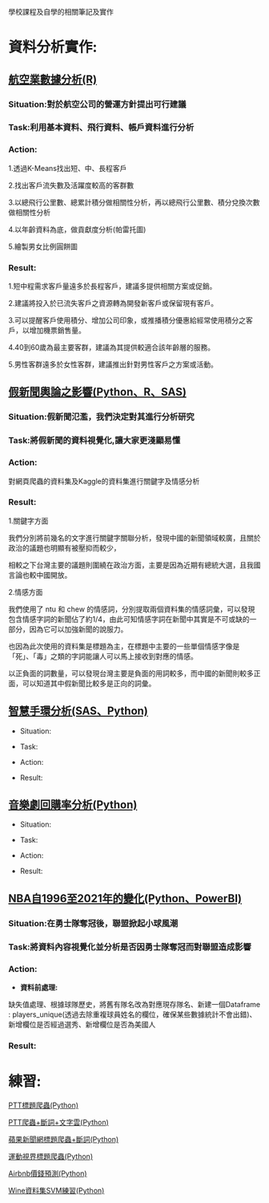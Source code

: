 學校課程及自學的相關筆記及實作

# 資料分析實作:

## [航空業數據分析(R)](https://github.com/jason-28/Learning-Note/tree/main/R/%E8%88%AA%E7%A9%BA%E6%A5%AD%E6%95%B8%E6%93%9A%E5%88%86%E6%9E%90)

### Situation:對於航空公司的營運方針提出可行建議

### Task:利用基本資料、飛行資料、帳戶資料進行分析

### Action:

1.透過K-Means找出短、中、長程客戶

2.找出客戶流失數及活躍度較高的客群數

3.以總飛行公里數、總累計積分做相關性分析，再以總飛行公里數、積分兌換次數做相關性分析

4.以年齡資料為底，做貢獻度分析(帕雷托圖)

5.繪製男女比例圓餅圖

### Result:

1.短中程需求客戶量遠多於長程客戶，建議多提供相關方案或促銷。

2.建議將投入於已流失客戶之資源轉為開發新客戶或保留現有客戶。

3.可以提醒客戶使用積分、增加公司印象，或推播積分優惠給經常使用積分之客戶，以增加機票銷售量。

4.40到60歲為最主要客群，建議為其提供較適合該年齡層的服務。

5.男性客群遠多於女性客群，建議推出針對男性客戶之方案或活動。

## [假新聞輿論之影響(Python、R、SAS)](https://github.com/jason-28/Visual-Analytics-Final)

### Situation:假新聞氾濫，我們決定對其進行分析研究

### Task:將假新聞的資料視覺化,讓大家更淺顯易懂

### Action:

對網頁爬蟲的資料集及Kaggle的資料集進行關鍵字及情感分析

### Result:

1.關鍵字方面

我們分別將前幾名的文字進行關鍵字關聯分析，發現中國的新聞領域較廣，且關於政治的議題也明顯有被壓抑而較少，

相較之下台灣主要的議題則圍繞在政治方面，主要是因為近期有總統大選，且我國言論也較中國開放。

2.情感方面

我們使用了 ntu 和 chew 的情感詞，分別提取兩個資料集的情感詞彙，可以發現包含情感字詞的新聞佔了約1/4，由此可知情感字詞在新聞中其實是不可或缺的一部分，因為它可以加強新聞的說服力。

也因為此次使用的資料集是標題為主，在標題中主要的一些單個情感字像是「死」、「毒」之類的字詞能讓人可以馬上接收到對應的情感。

以正負面的詞數量，可以發現台灣主要是負面的用詞較多，而中國的新聞則較多正面，可以知道其中假新聞比較多是正向的詞彙。

## [智慧手環分析(SAS、Python)](https://github.com/jason-28/Learning-Note/blob/main/Python/%E6%99%BA%E6%85%A7%E6%89%8B%E7%92%B0%E5%88%86%E6%9E%90.md)

* Situation:

* Task:

* Action:

* Result:

## [音樂劇回購率分析(Python)](https://github.com/jason-28/Learning-Note/blob/main/Python/%E9%9F%B3%E6%A8%82%E5%8A%87%E5%9B%9E%E8%B3%BC%E7%8E%87%E5%88%86%E6%9E%90.md)

* Situation:

* Task:

* Action:

* Result:

## [NBA自1996至2021年的變化(Python、PowerBI)](https://github.com/jason-28/Learning-Note/blob/main/Python/NBA/README.md)

### Situation:在勇士隊奪冠後，聯盟掀起小球風潮

### Task:將資料內容視覺化並分析是否因勇士隊奪冠而對聯盟造成影響

### Action:

* **資料前處理:**

缺失值處理、根據球隊歷史，將舊有隊名改為對應現存隊名、新建一個Dataframe : players_unique(透過去除重複球員姓名的欄位，確保某些數據統計不會出錯)、新增欄位是否經過選秀、新增欄位是否為美國人



### Result:



# 練習:

[PTT標題爬蟲(Python)](https://github.com/jason-28/Learning-Note/blob/main/Python/PTT%E7%88%AC%E8%9F%B2%E7%B7%B4%E7%BF%92.ipynb)

[PTT爬蟲+斷詞+文字雲(Python)](https://github.com/jason-28/Learning-Note/blob/main/Python/PPT%E7%88%AC%E8%9F%B2%26Text%20mining%E7%B7%B4%E7%BF%92.ipynb)

[蘋果新聞網標題爬蟲+斷詞(Python)](https://github.com/jason-28/Learning-Note/blob/main/Python/%E8%98%8B%E6%9E%9C%E6%96%B0%E8%81%9E%E7%B6%B2%E9%A0%AD%E6%A2%9D%E6%A8%99%E9%A1%8C%E7%88%AC%E8%9F%B2.ipynb)

[運動視界標題爬蟲(Python)](https://github.com/jason-28/Learning-Note/blob/main/Python/%E9%81%8B%E5%8B%95%E8%A6%96%E7%95%8C%E7%88%AC%E8%9F%B2.ipynb)

[Airbnb價錢預測(Python)](https://github.com/jason-28/Learning-Note/blob/main/Python/Airbnb%E5%83%B9%E9%8C%A2%E9%A0%90%E6%B8%AC.ipynb)

[Wine資料集SVM練習(Python)](https://github.com/jason-28/Learning-Note/blob/main/Python/ML8.ipynb)
